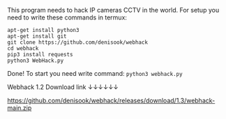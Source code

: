 This program needs to hack IP cameras CCTV in the world.
For setup you need to write these commands in termux:
```
apt-get install python3
apt-get install git
git clone https://github.com/denisook/webhack
cd webhack
pip3 install requests
python3 WebHack.py
```

Done!
To start you need write command: `python3 webhack.py`

Webhack 1.2 Download link ↓↓↓↓↓↓

https://github.com/denisook/webhack/releases/download/1.3/webhack-main.zip
